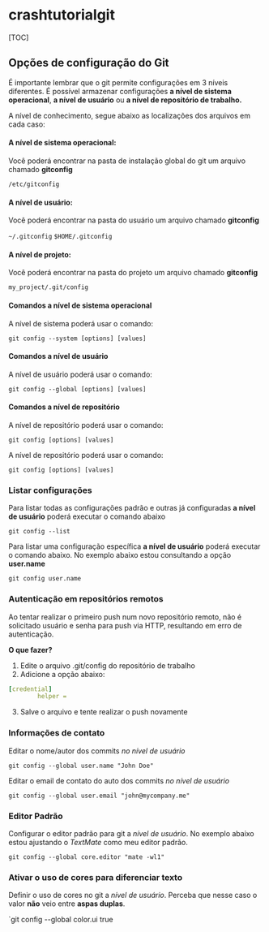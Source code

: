 # crashtutorialgit



[TOC]

## Opções de configuração do Git

É importante lembrar que o git permite configurações em 3 níveis diferentes. É possível armazenar configurações **a nível de sistema operacional**, **a nível de usuário** ou **a nível de repositório de trabalho.**

A nível de conhecimento, segue abaixo as localizações dos arquivos em cada caso:

#### A nível de sistema operacional:

Você poderá encontrar na pasta de instalação global do git um arquivo chamado **gitconfig**

`/etc/gitconfig`

#### A nível de usuário:

Você poderá encontrar na pasta do usuário um arquivo chamado **gitconfig**

`~/.gitconfig`
`$HOME/.gitconfig`

#### A nível de projeto:

Você poderá encontrar na pasta do projeto um arquivo chamado **gitconfig**

`my_project/.git/config`

#### Comandos a nível de sistema operacional

A nível de sistema poderá usar o comando:

`git config --system [options] [values]`

#### Comandos a nível de usuário

A nível de usuário poderá usar o comando:

`git config --global [options] [values]`

#### Comandos a nível de repositório

A nível de repositório poderá usar o comando:

`git config [options] [values]`

A nível de repositório poderá usar o comando:

`git config [options] [values]`

### Listar configurações

Para listar todas as configurações padrão e outras já configuradas **a nível de usuário** poderá executar o comando abaixo

`git config --list`

Para listar uma configuração específica **a nível de usuário** poderá executar o comando abaixo. No exemplo abaixo estou consultando a opção **user.name**

`git config user.name`

### Autenticação em repositórios remotos

Ao tentar realizar o primeiro push num novo repositório remoto, não é solicitado usuário e senha para push via HTTP, resultando em erro de autenticação. 

**O que fazer?**

1. Edite o arquivo .git/config do repositório de trabalho
2. Adicione a opção abaixo:

```yaml
[credential]
        helper =
```

3. Salve o arquivo e tente realizar o push novamente

### Informações de contato

Editar o nome/autor dos commits *no nível de usuário*

`git config --global user.name "John Doe"`

Editar o email de contato do auto dos commits *no nível de usuário*

`git config --global user.email "john@mycompany.me"`

### Editor Padrão

Configurar o editor padrão para git a *nível de usuário*. No exemplo abaixo estou ajustando o *TextMate* como meu editor padrão.

`git config --global core.editor "mate -wl1"`

### Ativar o uso de cores para diferenciar texto

Definir o uso de cores no git a *nível de usuário*. Perceba que nesse caso o valor **não** veio entre **aspas duplas**.

`git config --global color.ui true
